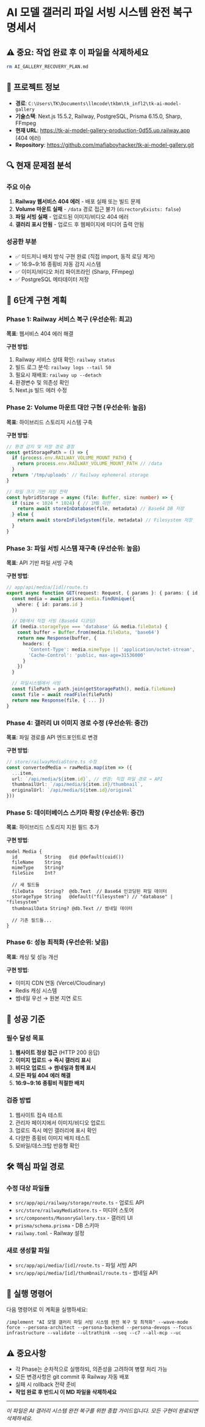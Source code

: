 # AI 모델 갤러리 파일 서빙 시스템 완전 복구 명세서

## ⚠️ 중요: 작업 완료 후 이 파일을 삭제하세요
```bash
rm AI_GALLERY_RECOVERY_PLAN.md
```

## 🎯 프로젝트 정보
- **경로**: `C:\Users\TK\Documents\llmcode\tkbm\tk_infl2\tk-ai-model-gallery`
- **기술스택**: Next.js 15.5.2, Railway, PostgreSQL, Prisma 6.15.0, Sharp, FFmpeg
- **현재 URL**: https://tk-ai-model-gallery-production-0d55.up.railway.app (404 에러)
- **Repository**: https://github.com/mafiaboyhacker/tk-ai-model-gallery.git

## 🔍 현재 문제점 분석

### 주요 이슈
1. **Railway 웹서비스 404 에러** - 배포 실패 또는 빌드 문제
2. **Volume 마운트 실패** - `/data` 경로 접근 불가 (`directoryExists: false`)
3. **파일 서빙 실패** - 업로드된 이미지/비디오 404 에러
4. **갤러리 표시 안됨** - 업로드 후 웹페이지에 미디어 출력 안됨

### 성공한 부분
- ✅ 미드저니 배치 방식 구현 완료 (직접 import, 동적 로딩 제거)
- ✅ 16:9~9:16 종횡비 자동 감지 시스템
- ✅ 이미지/비디오 처리 파이프라인 (Sharp, FFmpeg)
- ✅ PostgreSQL 메타데이터 저장

## 🚀 6단계 구현 계획

### **Phase 1: Railway 서비스 복구 (우선순위: 최고)**
**목표**: 웹서비스 404 에러 해결

**구현 방법**:
1. Railway 서비스 상태 확인: `railway status`
2. 빌드 로그 분석: `railway logs --tail 50`
3. 필요시 재배포: `railway up --detach`
4. 환경변수 및 의존성 확인
5. Next.js 빌드 에러 수정

### **Phase 2: Volume 마운트 대안 구현 (우선순위: 높음)**
**목표**: 하이브리드 스토리지 시스템 구축

**구현 방법**:
```typescript
// 환경 감지 및 저장 경로 결정
const getStoragePath = () => {
  if (process.env.RAILWAY_VOLUME_MOUNT_PATH) {
    return process.env.RAILWAY_VOLUME_MOUNT_PATH // /data
  }
  return '/tmp/uploads' // Railway ephemeral storage
}

// 파일 크기 기반 저장 전략
const hybridStorage = async (file: Buffer, size: number) => {
  if (size < 1024 * 1024) { // 1MB 미만
    return await storeInDatabase(file, metadata) // Base64 DB 저장
  } else {
    return await storeInFileSystem(file, metadata) // Filesystem 저장
  }
}
```

### **Phase 3: 파일 서빙 시스템 재구축 (우선순위: 높음)**
**목표**: API 기반 파일 서빙 구축

**구현 방법**:
```typescript
// app/api/media/[id]/route.ts
export async function GET(request: Request, { params }: { params: { id: string } }) {
  const media = await prisma.media.findUnique({
    where: { id: params.id }
  })

  // DB에서 직접 서빙 (Base64 디코딩)
  if (media.storageType === 'database' && media.fileData) {
    const buffer = Buffer.from(media.fileData, 'base64')
    return new Response(buffer, {
      headers: {
        'Content-Type': media.mimeType || 'application/octet-stream',
        'Cache-Control': 'public, max-age=31536000'
      }
    })
  }

  // 파일시스템에서 서빙
  const filePath = path.join(getStoragePath(), media.fileName)
  const file = await readFile(filePath)
  return new Response(file, { ... })
}
```

### **Phase 4: 갤러리 UI 이미지 경로 수정 (우선순위: 중간)**
**목표**: 파일 경로를 API 엔드포인트로 변경

**구현 방법**:
```typescript
// store/railwayMediaStore.ts 수정
const convertedMedia = rawMedia.map(item => ({
  ...item,
  url: `/api/media/${item.id}`, // 변경: 직접 파일 경로 → API
  thumbnailUrl: `/api/media/${item.id}/thumbnail`,
  originalUrl: `/api/media/${item.id}/original`
}))
```

### **Phase 5: 데이터베이스 스키마 확장 (우선순위: 중간)**
**목표**: 하이브리드 스토리지 지원 필드 추가

**구현 방법**:
```prisma
model Media {
  id          String   @id @default(cuid())
  fileName    String
  mimeType    String?
  fileSize    Int?

  // 새 필드들
  fileData    String?  @db.Text  // Base64 인코딩된 파일 데이터
  storageType String   @default("filesystem") // "database" | "filesystem"
  thumbnailData String? @db.Text // 썸네일 데이터

  // 기존 필드들...
}
```

### **Phase 6: 성능 최적화 (우선순위: 낮음)**
**목표**: 캐싱 및 성능 개선

**구현 방법**:
- 이미지 CDN 연동 (Vercel/Cloudinary)
- Redis 캐싱 시스템
- 썸네일 우선 → 원본 지연 로드

## 🎯 성공 기준

### 필수 달성 목표
1. **웹사이트 정상 접근** (HTTP 200 응답)
2. **이미지 업로드 → 즉시 갤러리 표시**
3. **비디오 업로드 → 썸네일과 함께 표시**
4. **모든 파일 404 에러 해결**
5. **16:9~9:16 종횡비 적절한 배치**

### 검증 방법
1. 웹사이트 접속 테스트
2. 관리자 페이지에서 이미지/비디오 업로드
3. 업로드 즉시 메인 갤러리에 표시 확인
4. 다양한 종횡비 이미지 배치 테스트
5. 모바일/데스크탑 반응형 확인

## 🛠 핵심 파일 경로

### 수정 대상 파일들
- `src/app/api/railway/storage/route.ts` - 업로드 API
- `src/store/railwayMediaStore.ts` - 미디어 스토어
- `src/components/MasonryGallery.tsx` - 갤러리 UI
- `prisma/schema.prisma` - DB 스키마
- `railway.toml` - Railway 설정

### 새로 생성할 파일
- `src/app/api/media/[id]/route.ts` - 파일 서빙 API
- `src/app/api/media/[id]/thumbnail/route.ts` - 썸네일 API

## 🔧 실행 명령어
다음 명령어로 이 계획을 실행하세요:
```
/implement "AI 모델 갤러리 파일 서빙 시스템 완전 복구 및 최적화" --wave-mode force --persona-architect --persona-backend --persona-devops --focus infrastructure --validate --ultrathink --seq --c7 --all-mcp --uc
```

## ⚠️ 중요사항
- 각 Phase는 순차적으로 실행하되, 의존성을 고려하여 병렬 처리 가능
- 모든 변경사항은 git commit 후 Railway 자동 배포
- 실패 시 rollback 전략 준비
- **작업 완료 후 반드시 이 MD 파일을 삭제하세요**

---
*이 파일은 AI 갤러리 시스템 완전 복구를 위한 종합 가이드입니다.*
*모든 구현이 완료되면 삭제하세요.*